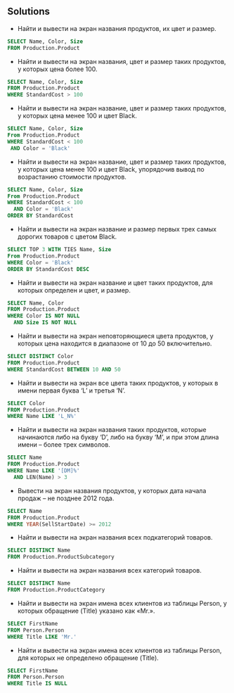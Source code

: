 ## Solutions
- Найти и вывести на экран названия продуктов, их цвет и размер.

```SQL
SELECT Name, Color, Size
FROM Production.Product
```

- Найти и вывести на экран названия, цвет и размер таких продуктов, у которых цена более 100.

```SQL
SELECT Name, Color, Size
FROM Production.Product
WHERE StandardCost > 100
```

- Найти и вывести на экран название, цвет и размер таких продуктов, у которых цена менее 100 и цвет Black.


```SQL
SELECT Name, Color, Size
From Production.Product
WHERE StandardCost < 100
 AND Color = 'Black'
```

- Найти и вывести на экран название, цвет и размер таких продуктов, у которых цена менее 100 и цвет Black, упорядочив вывод по возрастанию стоимости продуктов.

```SQL
SELECT Name, Color, Size
From Production.Product
WHERE StandardCost < 100
  AND Color = 'Black'
ORDER BY StandardCost
```

- Найти и вывести на экран название и размер первых трех самых дорогих товаров с цветом Black.

```SQL
SELECT TOP 3 WITH TIES Name, Size
From Production.Product
WHERE Color = 'Black'
ORDER BY StandardCost DESC
```

- Найти и вывести на экран название и цвет таких продуктов, для которых определен и цвет, и размер.

```SQL
SELECT Name, Color
FROM Production.Product
WHERE Color IS NOT NULL
  AND Size IS NOT NULL
```

- Найти и вывести на экран неповторяющиеся цвета продуктов, у которых цена находится в диапазоне от 10 до 50 включительно.

```SQL
SELECT DISTINCT Color
FROM Production.Product
WHERE StandardCost BETWEEN 10 AND 50
```

-  Найти и вывести на экран все цвета таких продуктов, у которых в имени первая буква ‘L’ и третья ‘N’.

```SQL
SELECT Color
FROM Production.Product
WHERE Name LIKE 'L_N%'
```

- Найти и вывести на экран названия таких продуктов, которые начинаются либо на букву ‘D’, либо на букву ‘M’, и при этом длина имени – более трех символов.


```SQL
SELECT Name
FROM Production.Product
WHERE Name LIKE '[DM]%'
  AND LEN(Name) > 3
```

- Вывести на экран названия продуктов, у которых дата начала продаж – не позднее 2012 года.

```SQL
SELECT Name
FROM Production.Product
WHERE YEAR(SellStartDate) >= 2012
```

- Найти и вывести на экран названия всех подкатегорий товаров.

```SQL
SELECT DISTINCT Name
FROM Production.ProductSubcategory
```

- Найти и вывести на экран названия всех категорий товаров.

```SQL
SELECT DISTINCT Name
FROM Production.ProductCategory
```

- Найти и вывести на экран имена всех клиентов из таблицы Person, у которых обращение (Title) указано как «Mr.».


```SQL
SELECT FirstName
FROM Person.Person
WHERE Title LIKE 'Mr.'
```

-  Найти и вывести на экран имена всех клиентов из таблицы Person, для которых не определено обращение (Title).


```SQL
SELECT FirstName
FROM Person.Person
WHERE Title IS NULL
```
